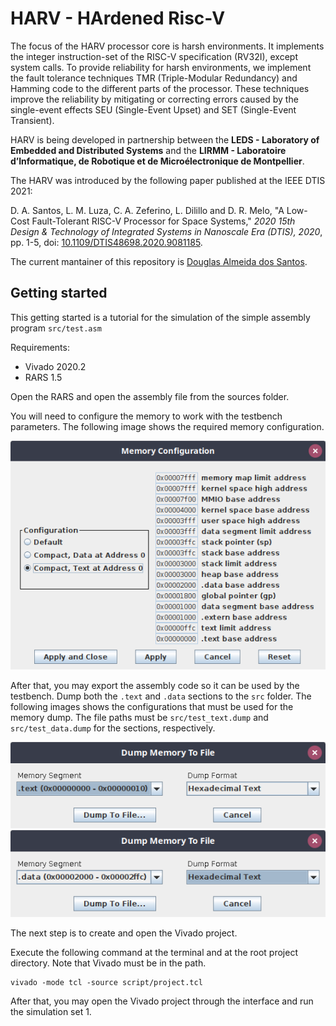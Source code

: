 # HARV - HArdened Risc-V

The focus of the HARV processor core is harsh environments. It implements the integer instruction-set of the RISC-V specification (RV32I), except system calls. To provide reliability for harsh environments, we implement the fault tolerance techniques TMR (Triple-Modular Redundancy) and Hamming code to the different parts of the processor. These techniques improve the reliability by mitigating or correcting errors caused by the single-event effects SEU (Single-Event Upset) and SET (Single-Event Transient).

HARV is being developed in partnership between the **LEDS - Laboratory of Embedded and Distributed Systems** and the **LIRMM - Laboratoire d’Informatique, de Robotique et de Microélectronique de Montpellier**.

The HARV was introduced by the following paper published at the IEEE DTIS 2021:

D. A. Santos, L. M. Luza, C. A. Zeferino, L. Dilillo and D. R. Melo, "A Low-Cost Fault-Tolerant RISC-V Processor for Space Systems," *2020 15th Design & Technology of Integrated Systems in Nanoscale Era (DTIS), 2020*, pp. 1-5, doi: [10.1109/DTIS48698.2020.9081185](https://doi.org/10.1109/DTIS48698.2020.9081185).

The current mantainer of this repository is [Douglas Almeida dos Santos](https://github.com/Douglasas).

## Getting started

This getting started is a tutorial for the simulation of the simple assembly program `src/test.asm`

Requirements:
- Vivado 2020.2
- RARS 1.5

Open the RARS and open the assembly file from the sources folder.

You will need to configure the memory to work with the testbench parameters. The following image shows the required memory configuration.

![RARS memory configuration](images/rars-memory-configuration.png)

After that, you may export the assembly code so it can be used by the testbench.
Dump both the `.text` and `.data` sections to the `src` folder. The following images shows the configurations that must be used for the memory dump.
The file paths must be `src/test_text.dump` and `src/test_data.dump` for the sections, respectively.

![RARS .text export](images/rars-text-export.png)
![RARS .data export](images/rars-data-export.png)

The next step is to create and open the Vivado project.

Execute the following command at the terminal and at the root project directory. Note that Vivado must be in the path.

```
vivado -mode tcl -source script/project.tcl
```

After that, you may open the Vivado project through the interface and run the simulation set 1.
